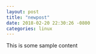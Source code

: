 ```yaml
---
layout: post
title: "newpost"
date: 2018-02-20 22:30:26 -0800
categories: linux
---
```


This is some sample content

